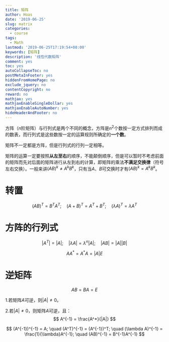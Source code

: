 ```yaml
---
title: 矩阵
author: Hoas
date: '2019-06-25'
slug: matrix
categories:
  - course
tags:
  - Math
lastmod: '2019-06-25T17:19:54+08:00'
keywords: [矩阵]
description: '线性代数矩阵'
comment: yes
toc: yes
autoCollapseToc: no
postMetaInFooter: yes
hiddenFromHomePage: no
exclude_jquery: no
contentCopyright: no
reward: no
mathjax: yes
mathjaxEnableSingleDollar: yes
mathjaxEnableAutoNumber: yes
hideHeaderAndFooter: no
---
```


方阵（$n$阶矩阵）与行列式是两个不同的概念，方阵是$n^2$个数按一定方式排列而成的数表，而行列式是这些数按一定的运算规则所确定的**一个数**。

矩阵不一定都是方阵，但是行列式的行列一定相等。

矩阵的运算一定要按照**从左至右**的顺序，不能颠倒顺序，但是可以暂时不考虑前面的矩阵而先对后面的矩阵进行从左到右的计算，即矩阵的乘法**不满足交换律**（符号左右交换）。一般来讲$(AB)^k \neq A^kB^k$，只有当$A$、$B$可交换时才有$(AB)^k = A^kB^k$。

<!--more-->

# 转置

$$
(AB)^T = B^TA^T ;
\quad (A+B)^T = A^T + B^T ;
\quad (\lambda A)^T = \lambda A^T
$$

# 方阵的行列式

$$
|A^T| = |A|; \quad |\lambda A| = \lambda^n |A|; \quad |AB| = |A||B|
$$

$$
AA^* = A^*A = |A|E
$$

# 逆矩阵

$$
AB = BA = E
$$

1.若矩阵$A$可逆，则$|A| \neq 0$。

2.若$|A| \neq 0$，则矩阵$A$可逆，且：
$$
A^{-1} = \frac{A^*}{|A|}
$$

$$
(A^{-1})^{-1} = A; \quad
(A^T)^{-1} = (A^{-1})^T; \quad
(\lambda A)^{-1} = \frac{1}{\lambda}A^{-1}; \quad
(AB)^{-1} = B^{-1}A^{-1}
$$

